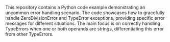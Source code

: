 This repository contains a Python code example demonstrating an uncommon error handling scenario. The code showcases how to gracefully handle ZeroDivisionError and TypeError exceptions, providing specific error messages for different situations.  The main focus is on correctly handling TypeErrors when one or both operands are strings, differentiating this error from other TypeErrors.